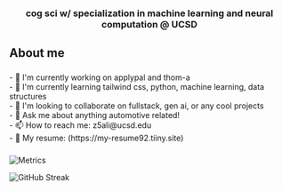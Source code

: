 <div align="center">
    
  ### cog sci w/ specialization in machine learning and neural computation @ UCSD </div>

###

<h2 align="left">About me</h2>

###

<p align="left">- 🔭 I'm currently working on applypal and thom-a<br>- 🌱 I'm currently learning tailwind css, python, machine learning, data structures<br>- 🤝 I'm looking to collaborate on fullstack, gen ai, or any cool projects<br>- 💬 Ask me about anything automotive related!<br>- 📫 How to reach me: z5ali@ucsd.edu<br>- 📄 My resume: (https://my-resume92.tiiny.site)</p>

###

![Metrics](https://metrics.lecoq.io/yourusername?template=classic&base.header=0&base.activity=0&base.community=0&base.repositories=0&base.metadata=0&activity=1&activity.limit=5&activity.days=14&activity.filter=all&activity.visibility=all&activity.timestamps=false&config.timezone=America%2FNew_York)

![GitHub Streak](https://github-readme-streak-stats.herokuapp.com/?user=zahiraIi&theme=dark)

